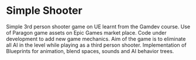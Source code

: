 # Simple Shooter
Simple 3rd person shooter game on UE learnt from the Gamdev course.
Use of Paragon game assets on Epic Games market place. Code under development to add new game mechanics. Aim of the game is to eliminate all AI in the level while playing as a third person shooter. Implementation of Blueprints for animation, blend spaces, sounds and AI behavior trees.
